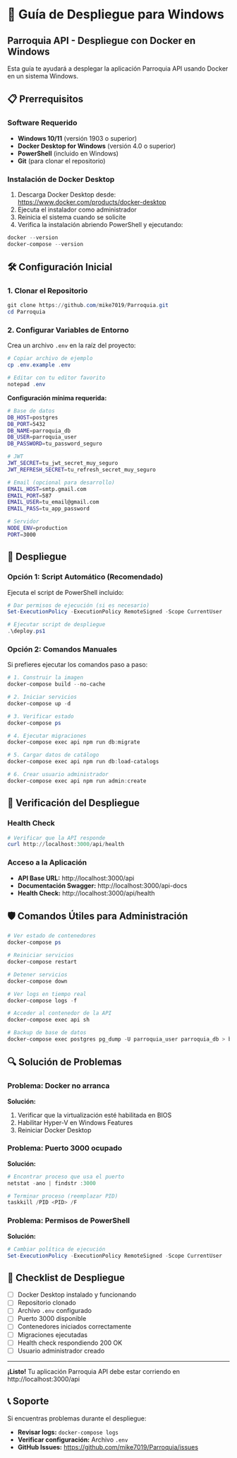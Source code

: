 # 🚀 Guía de Despliegue para Windows

## Parroquia API - Despliegue con Docker en Windows

Esta guía te ayudará a desplegar la aplicación Parroquia API usando Docker en un sistema Windows.

## 📋 Prerrequisitos

### Software Requerido
- **Windows 10/11** (versión 1903 o superior)
- **Docker Desktop for Windows** (versión 4.0 o superior)
- **PowerShell** (incluido en Windows)
- **Git** (para clonar el repositorio)

### Instalación de Docker Desktop

1. Descarga Docker Desktop desde: https://www.docker.com/products/docker-desktop
2. Ejecuta el instalador como administrador
3. Reinicia el sistema cuando se solicite
4. Verifica la instalación abriendo PowerShell y ejecutando:

```powershell
docker --version
docker-compose --version
```

## 🛠️ Configuración Inicial

### 1. Clonar el Repositorio

```powershell
git clone https://github.com/mike7019/Parroquia.git
cd Parroquia
```

### 2. Configurar Variables de Entorno
Crea un archivo `.env` en la raíz del proyecto:

```powershell
# Copiar archivo de ejemplo
cp .env.example .env

# Editar con tu editor favorito
notepad .env
```

**Configuración mínima requerida:**

```bash
# Base de datos
DB_HOST=postgres
DB_PORT=5432
DB_NAME=parroquia_db
DB_USER=parroquia_user
DB_PASSWORD=tu_password_seguro

# JWT
JWT_SECRET=tu_jwt_secret_muy_seguro
JWT_REFRESH_SECRET=tu_refresh_secret_muy_seguro

# Email (opcional para desarrollo)
EMAIL_HOST=smtp.gmail.com
EMAIL_PORT=587
EMAIL_USER=tu_email@gmail.com
EMAIL_PASS=tu_app_password

# Servidor
NODE_ENV=production
PORT=3000
```

## 🚀 Despliegue

### Opción 1: Script Automático (Recomendado)
Ejecuta el script de PowerShell incluido:

```powershell
# Dar permisos de ejecución (si es necesario)
Set-ExecutionPolicy -ExecutionPolicy RemoteSigned -Scope CurrentUser

# Ejecutar script de despliegue
.\deploy.ps1
```

### Opción 2: Comandos Manuales
Si prefieres ejecutar los comandos paso a paso:

```powershell
# 1. Construir la imagen
docker-compose build --no-cache

# 2. Iniciar servicios
docker-compose up -d

# 3. Verificar estado
docker-compose ps

# 4. Ejecutar migraciones
docker-compose exec api npm run db:migrate

# 5. Cargar datos de catálogo
docker-compose exec api npm run db:load-catalogs

# 6. Crear usuario administrador
docker-compose exec api npm run admin:create
```

## 🔧 Verificación del Despliegue

### Health Check

```powershell
# Verificar que la API responde
curl http://localhost:3000/api/health
```

### Acceso a la Aplicación
- **API Base URL:** http://localhost:3000/api
- **Documentación Swagger:** http://localhost:3000/api-docs
- **Health Check:** http://localhost:3000/api/health

## 🛡️ Comandos Útiles para Administración

```powershell
# Ver estado de contenedores
docker-compose ps

# Reiniciar servicios
docker-compose restart

# Detener servicios
docker-compose down

# Ver logs en tiempo real
docker-compose logs -f

# Acceder al contenedor de la API
docker-compose exec api sh

# Backup de base de datos
docker-compose exec postgres pg_dump -U parroquia_user parroquia_db > backup.sql
```

## 🔍 Solución de Problemas

### Problema: Docker no arranca
**Solución:**
1. Verificar que la virtualización esté habilitada en BIOS
2. Habilitar Hyper-V en Windows Features
3. Reiniciar Docker Desktop

### Problema: Puerto 3000 ocupado
**Solución:**

```powershell
# Encontrar proceso que usa el puerto
netstat -ano | findstr :3000

# Terminar proceso (reemplazar PID)
taskkill /PID <PID> /F
```

### Problema: Permisos de PowerShell
**Solución:**

```powershell
# Cambiar política de ejecución
Set-ExecutionPolicy -ExecutionPolicy RemoteSigned -Scope CurrentUser
```

## 📝 Checklist de Despliegue

- [ ] Docker Desktop instalado y funcionando
- [ ] Repositorio clonado
- [ ] Archivo `.env` configurado
- [ ] Puerto 3000 disponible
- [ ] Contenedores iniciados correctamente
- [ ] Migraciones ejecutadas
- [ ] Health check respondiendo 200 OK
- [ ] Usuario administrador creado

---

**¡Listo!** Tu aplicación Parroquia API debe estar corriendo en http://localhost:3000/api

## 📞 Soporte

Si encuentras problemas durante el despliegue:
- **Revisar logs:** `docker-compose logs`
- **Verificar configuración:** Archivo `.env`
- **GitHub Issues:** https://github.com/mike7019/Parroquia/issues